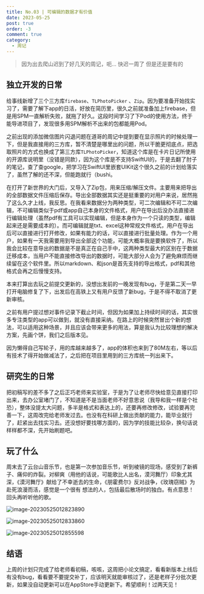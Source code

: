 ```yaml
---
title: No.03 | 可编辑的数据才有价值
date: 2023-05-25
post: true
order: -3
comment: true
category:
  - 周记
---
```



> 因为出去爬山迟到了好几天的周记，呃… 快迟一周了 但是还是要有的


## 独立开发的日常

给事线新增了三个三方库`firebase`、`TLPhotoPicker` 、`Zip`。因为要准备开始找实习了，需要了解下app的日活，好放在简历里，很久之前就准备加上firebase，但是用SPM一直解析失败，就拖了好久。这段时间学习了下Pod的使用方法，终于能导进项目了，发现很多用SPM解析不出来的包都能用Pod。

之前出现的添加微信图片闪退问题在道哥的周记中提到要在显示照片的时候处理一下，但是我直接用的三方库，暂不清楚是哪里出的问题，所以干脆更彻底点，把选取照片的方式也换成了第三方库`TLPhotoPicker`，知道这个库是在卡片日记所使用的开源库说明里（没错是同款），因为这个库是不支持SwiftUI的，于是去翻了肘子的笔记，查了查google，把学习在SwiftUI里嵌套UIKit这个很久之前的计划给落实了，虽然了解的还不深，但能跑就行（bushi。

在打开了新世界的大门后，又导入了Zip包，用来压缩/解压文件。主要用来把导出的全部数据文件压缩后保存。导出全部数据其实还是挺重要的对用户来说，居然拖了这么久才上线，我反思。在我看来数据分为两种类型，可二次编辑和不可二次编辑，不可编辑类似于pdf或app自己本身的文件格式，用户在导出后没办法直接进行编辑处理（虽然pdf有工具可以实现编辑，但是本身作为一个只读的类型，编辑起来还是需要成本的）。而可编辑就是txt、excel这种常规文件格式，用户在导出后可以直接进行打开修改，如果有能力的话，可以直接进行批量处理。作为一个用户，如果有一天我需要用到导出全部这个功能，可能大概率我是要换软件了，所以我会比较在意导出的数据是不是真正在自己手中，这两种类型最大的区别在于数据迁移成本，当用户不能直接修改导出的数据时，可能大部分人会为了避免麻烦而继续留在这个软件里。所以markdown、和json是首先支持的导出格式，pdf和其他格式会再之后慢慢支持。

本来打算出去玩之前提交更新的，没想出发前的一晚发现有bug，于是第二天一早打开电脑修复了下，出发后在高铁上又有用户反馈了新bug，于是不得不取消了更新审核。

之前有用户提过想对事件记录下截止时间，但因为如果加上持续时间的话，其实很多专注类型的app可以做到，就没有直接采纳。在路上的时候突然冒出个新的想法，可以适用这种场景，并且应该会带来更多的用法，算是我认为比较理想的解决方案，先画个饼，我们之后版本见。

因为懒得自己写轮子，用的库越来越多了，app的体积也来到了80M左右，等以后有技术了得开始做减法了，之后把在项目里用到的三方库统一列出来下。

## 研究生的日常

把初稿写的差不多了之后正巧老师来实验室，于是为了让老师尽快给意见直接打印出来，去办公室堵门了，不知道是不是当面老师不好意思说（我导和我一样是个社恐），整体没提太大问题，多半是格式和表达上的，还要再修改修改，试验要再完善一下，这周改完给老师发过去。也没有在科研上做出贡献的能力，能毕业就行了，赶紧出去找实习去。还没想好要找哪方面的，因为学的技能比较杂，换句话说样样都不深，先开始刷题吧。

## 玩了什么

周末去了云台山音乐节，也是第一次参加音乐节，听到棱镜的现场，感受到了新裤子、痛仰的炸裂。对柳爽（用他的话说，可能歌比人出名，漠河舞厅）印象尤其深，《漠河舞厅》献给了不幸逝去的生命，《朋霍费尔》反对战争，《玫瑰窃贼》为赴死浪漫而活，感觉是一个很有 想法的人，包括最后散场时的独白。有点意思！回头再听听他的歌。

![image-20230525012823890](https://s2.loli.net/2023/05/25/pwHreQYnKF7PVgv.png)

![image-20230525012833860](https://s2.loli.net/2023/05/25/GNZrMW26zijslkA.png)

![image-20230525012855598](https://s2.loli.net/2023/05/25/fWUIKN3oCqPBkmi.png)


## 结语

上周的计划只完成了给老师看初稿，咳咳，这周把小论文搞定，看看新版本上线后有没有bug，看看要不要提交补丁，应该明天就能审核过了，还是老样子分批次更新，如果没自动更新可以在AppStore手动更新下。希望顺利！过两天见！